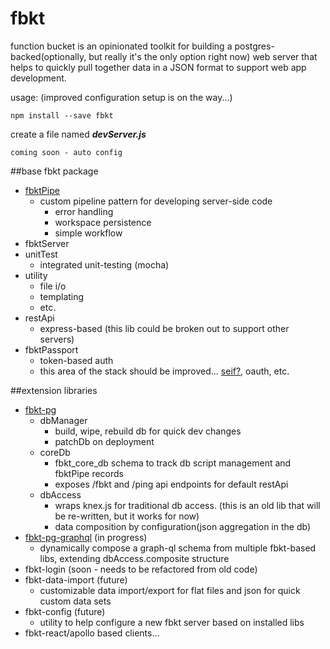 # fbkt
function bucket is an opinionated toolkit for building a postgres-backed(optionally, but really it's the only option right now) web server that helps to quickly pull together data in a JSON format to support web app development.

usage:  (improved configuration setup is on the way...)
```
npm install --save fbkt
```
create a file named ***devServer.js***

```
coming soon - auto config
```

##base fbkt package
- <a href="https://github.com/stlbucket/fbkt/blob/master/Fbkt/coreLibs/fbktPipe/fbktPipe/index.js">fbktPipe</a>
  - custom pipeline pattern for developing server-side code
    - error handling
    - workspace persistence
    - simple workflow
- fbktServer
- unitTest
  - integrated unit-testing (mocha)
- utility
  - file i/o
  - templating
  - etc.
- restApi
  - express-based (this lib could be broken out to support other servers)
- fbktPassport 
  - token-based auth
  - this area of the stack should be improved...  <a href="https://github.com/paypal/seifnode">seif?</a>, oauth, etc.

##extension libraries
- <a href="https://github.com/stlbucket/fbkt-pg">fbkt-pg</a>
  - dbManager
    - build, wipe, rebuild db for quick dev changes
    - patchDb on deployment
  - coreDb
    - fbkt_core_db schema to track db script management and fbktPipe records
    - exposes /fbkt and /ping api endpoints for default restApi
  - dbAccess
    - wraps knex.js for traditional db access.  (this is an old lib that will be re-written, but it works for now)
    - data composition by configuration(json aggregation in the db)
- <a href="https://github.com/stlbucket/fbkt-pg-graphql">fbkt-pg-graphql</a> (in progress)
  - dynamically compose a graph-ql schema from multiple fbkt-based libs, extending dbAccess.composite structure
- fbkt-login (soon - needs to be refactored from old code)
- fbkt-data-import (future)
  - customizable data import/export for flat files and json for quick custom data sets
- fbkt-config (future)
  - utility to help configure a new fbkt server based on installed libs
- fbkt-react/apollo based clients... 
